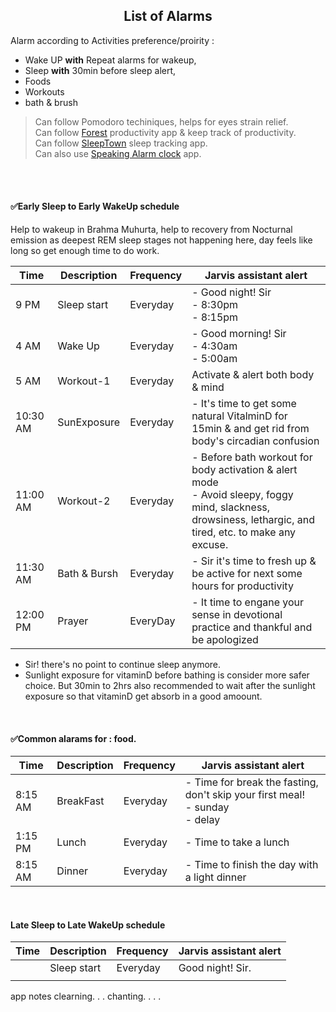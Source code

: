 <h2 align="center">List of Alarms</h2>

Alarm according to Activities preference/proirity :  
- Wake UP **with** Repeat alarms for wakeup,
- Sleep **with** 30min before sleep alert,
- Foods
- Workouts
- bath & brush

> Can follow Pomodoro techiniques, helps for eyes strain relief.  
> Can follow [Forest](https://play.google.com/store/search?q=forest&c=apps) productivity app & keep track of productivity.  
> Can follow [SleepTown](https://play.google.com/store/apps/details?id=seekrtech.sleep) sleep tracking app.  
> Can also use [Speaking Alarm clock](https://play.google.com/store/apps/details?id=com.comostudio.hourlyreminder) app.  

<br>
<br>



#### ✅Early Sleep to Early WakeUp schedule
Help to wakeup in Brahma Muhurta, help to recovery from Nocturnal emission as deepest REM sleep stages not happening here, day feels like long so get enough time to do work.

| Time | Description | Frequency | Jarvis assistant alert |
| ---- | ----------- | --------- | ---------------------- |
| 9 PM | Sleep start | Everyday  | - Good night! Sir<br>- 8:30pm<br>- 8:15pm |
| 4 AM | Wake Up     | Everyday  | - Good morning! Sir<br>- 4:30am<br>- 5:00am |
| 5 AM | Workout-1   | Everyday  | Activate & alert both body & mind |
| 10:30 AM | SunExposure | Everyday | - It's time to get some natural VitalminD for 15min & and get rid from body's circadian confusion |
| 11:00 AM | Workout-2 | Everyday  | - Before bath workout for body activation & alert mode<br>- Avoid sleepy, foggy mind, slackness, drowsiness, lethargic, and tired, etc. to make any excuse. |
| 11:30 AM | Bath & Bursh | Everyday | - Sir it's time to fresh up & be active for next some hours for productivity |
| 12:00 PM | Prayer | EveryDay | - It time to engane your sense in devotional practice and thankful and be apologized |

- Sir! there's no point to continue sleep anymore.
- Sunlight exposure for vitaminD before bathing is consider more safer choice. But 30min to 2hrs also recommended to wait after the sunlight exposure so that vitaminD get absorb in a good amoount.  

<br>


#### ✅Common alarams for : food.
| Time | Description | Frequency | Jarvis assistant alert |
| ---- | ----------- | --------- | ---------------------- |
| 8:15 AM | BreakFast | Everyday  | - Time for break the fasting, don't skip your first meal!<br>- sunday<br>- delay |
| 1:15 PM | Lunch | Everyday | - Time to take a lunch |
| 8:15 AM | Dinner | Everyday | - Time to finish the day with a light dinner |


<br>

#### Late Sleep to Late WakeUp schedule

| Time | Description | Frequency | Jarvis assistant alert |
| ---- | ----------- | --------- | ---------------------- |
|      | Sleep start | Everyday  | Good night! Sir. |
|      |             |           |                  |



app notes clearning. . .
chanting. . . .


